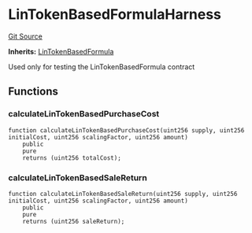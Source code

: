 # LinTokenBasedFormulaHarness
[Git Source](https://github.com/dustinstacy/boncurs/blob/8dd3d6e20d7e085dbf2dccdde2c14001616467cf/test/harnesses/LinTokenBasedFormulaHarness.sol)

**Inherits:**
[LinTokenBasedFormula](/contracts/linear/LinTokenBasedFormula.sol/abstract.LinTokenBasedFormula.md)

Used only for testing the LinTokenBasedFormula contract


## Functions
### calculateLinTokenBasedPurchaseCost


```solidity
function calculateLinTokenBasedPurchaseCost(uint256 supply, uint256 initialCost, uint256 scalingFactor, uint256 amount)
    public
    pure
    returns (uint256 totalCost);
```

### calculateLinTokenBasedSaleReturn


```solidity
function calculateLinTokenBasedSaleReturn(uint256 supply, uint256 initialCost, uint256 scalingFactor, uint256 amount)
    public
    pure
    returns (uint256 saleReturn);
```

